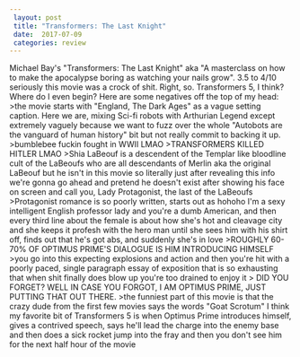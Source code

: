 ```yaml
---
 layout: post
 title: "Transformers: The Last Knight"
 date:  2017-07-09
 categories: review 
---
```



Michael Bay's "Transformers: The Last Knight" aka "A masterclass on how to make the apocalypse boring as watching your nails grow". 3.5 to 4/10 seriously this movie was a crock of shit. 
Right, so. Transformers 5, I think? Where do I even begin? Here are some negatives off the top of my head: >the movie starts with "England, The Dark Ages" as a vague setting caption. Here we are, mixing Sci-fi robots with Arthurian Legend except extremely vaguely because we want to fuzz over the whole "Autobots are the vanguard of human history" bit but not really commit to backing it up. >bumblebee fuckin fought in WWII LMAO >TRANSFORMERS KILLED HITLER LMAO >Shia LaBeouf is a descendent of the Templar like bloodline cult of the LaBeoufs who are all descendants of Merlin aka the original LaBeouf but he isn't in this movie so literally just after revealing this info we're gonna go ahead and pretend he doesn't exist after showing his face on screen and call you, Lady Protagonist, the last of the LaBeoufs >Protagonist romance is so poorly written, starts out as hohoho I'm a sexy intelligent English professor lady and you're a dumb American, and then every third line about the female is about how she's hot and cleavage city and she keeps it profesh with the hero man until she sees him with his shirt off, finds out that he's got abs, and suddenly she's in love >ROUGHLY 60-70% OF OPTIMUS PRIME'S DIALOGUE IS HIM INTRODUCING HIMSELF >you go into this expecting explosions and action and then you're hit with a poorly paced, single paragraph essay of exposition that is so exhausting that when shit finally does blow up you're too drained to enjoy it > DID YOU FORGET? WELL IN CASE YOU FORGOT, I AM OPTIMUS PRIME, JUST PUTTING THAT OUT THERE. >the funniest part of this movie is that the crazy dude from the first few movies says the words "Goat Scrotum"
I think my favorite bit of Transformers 5 is when Optimus Prime introduces himself, gives a contrived speech, says he'll lead the charge into the enemy base and then does a sick rocket jump into the fray and then you don't see him for the next half hour of the movie